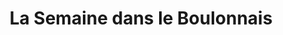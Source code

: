 ---
title: "La Semaine dans le Boulonnais"
url: /boulogne-sur-mer/la-semaine-dans-le-boulonnais/
shop: Allgemein
---